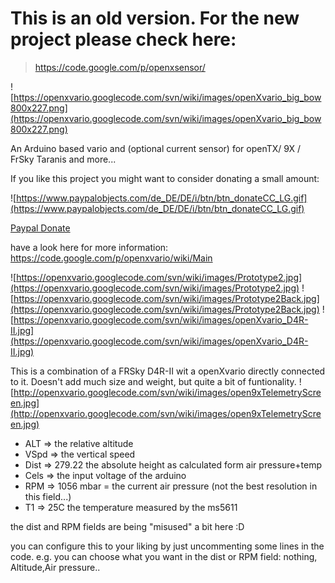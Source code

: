 # **This is an old version. For the new project please check here:** #
> https://code.google.com/p/openxsensor/

















![https://openxvario.googlecode.com/svn/wiki/images/openXvario_big_bow800x227.png](https://openxvario.googlecode.com/svn/wiki/images/openXvario_big_bow800x227.png)

An Arduino based vario and (optional current sensor) for openTX/ 9X / FrSky Taranis and more...


If you like this project you might want to consider donating a small amount:

![https://www.paypalobjects.com/de_DE/DE/i/btn/btn_donateCC_LG.gif](https://www.paypalobjects.com/de_DE/DE/i/btn/btn_donateCC_LG.gif)

[Paypal Donate](https://www.paypal.com/cgi-bin/webscr?cmd=_s-xclick&hosted_button_id=4GNGDMV5VP2US)

have a look here for more information: https://code.google.com/p/openxvario/wiki/Main

![https://openxvario.googlecode.com/svn/wiki/images/Prototype2.jpg](https://openxvario.googlecode.com/svn/wiki/images/Prototype2.jpg)
![https://openxvario.googlecode.com/svn/wiki/images/Prototype2Back.jpg](https://openxvario.googlecode.com/svn/wiki/images/Prototype2Back.jpg)
![https://openxvario.googlecode.com/svn/wiki/images/openXvario_D4R-II.jpg](https://openxvario.googlecode.com/svn/wiki/images/openXvario_D4R-II.jpg)

This is a combination of a FRSky D4R-II wit a openXvario directly connected to it.
Doesn't add much size and weight, but quite a bit of funtionality.
![http://openxvario.googlecode.com/svn/wiki/images/open9xTelemetryScreen.jpg](http://openxvario.googlecode.com/svn/wiki/images/open9xTelemetryScreen.jpg)

  * ALT => the relative altitude
  * VSpd => the vertical speed
  * Dist => 279.22 the absolute height as calculated form air pressure+temp
  * Cels => the input voltage of the arduino
  * RPM => 1056 mbar = the current air pressure (not the best resolution in this field...)
  * T1 => 25C the temperature measured by the ms5611

the dist and RPM fields are being "misused" a bit here :D

you can configure this to your liking by just uncommenting some lines in the code.
e.g. you can choose what you want in the dist or RPM field: nothing, Altitude,Air pressure..
